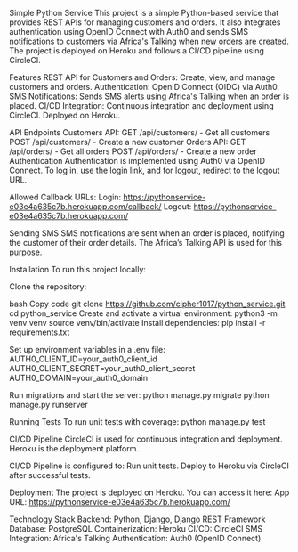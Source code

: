 Simple Python Service
This project is a simple Python-based service that provides REST APIs for managing customers and orders. It also integrates authentication using OpenID Connect with Auth0 and sends SMS notifications to customers via Africa's Talking when new orders are created. The project is deployed on Heroku and follows a CI/CD pipeline using CircleCI.

Features
    REST API for Customers and Orders: Create, view, and manage customers and orders.
    Authentication: OpenID Connect (OIDC) via Auth0.
    SMS Notifications: Sends SMS alerts using Africa's Talking when an order is placed.
    CI/CD Integration: Continuous integration and deployment using CircleCI.
    Deployed on Heroku.

API Endpoints
    Customers API:
        GET /api/customers/ - Get all customers
        POST /api/customers/ - Create a new customer
    Orders API:
        GET /api/orders/ - Get all orders
        POST /api/orders/ - Create a new order
Authentication
    Authentication is implemented using Auth0 via OpenID Connect. To log in, use the login link, and for logout, redirect to the logout URL.

Allowed Callback URLs:
    Login: https://pythonservice-e03e4a635c7b.herokuapp.com/callback/
    Logout: https://pythonservice-e03e4a635c7b.herokuapp.com/

Sending SMS
    SMS notifications are sent when an order is placed, notifying the customer of their order details. The Africa’s Talking API is used for this purpose.

Installation
To run this project locally:

Clone the repository:

bash
Copy code
git clone https://github.com/cipher1017/python_service.git
cd python_service
Create and activate a virtual environment:
    python3 -m venv venv
    source venv/bin/activate
Install dependencies:
    pip install -r requirements.txt

Set up environment variables in a .env file:
    AUTH0_CLIENT_ID=your_auth0_client_id
    AUTH0_CLIENT_SECRET=your_auth0_client_secret
    AUTH0_DOMAIN=your_auth0_domain
    
Run migrations and start the server:
    python manage.py migrate
    python manage.py runserver

Running Tests
    To run unit tests with coverage:
    python manage.py test

CI/CD Pipeline
    CircleCI is used for continuous integration and deployment.
    Heroku is the deployment platform.

CI/CD Pipeline is configured to:
    Run unit tests.
    Deploy to Heroku via CircleCI after successful tests.

Deployment
    The project is deployed on Heroku. You can access it here:
    App URL: https://pythonservice-e03e4a635c7b.herokuapp.com/

Technology Stack
    Backend: Python, Django, Django REST Framework
    Database: PostgreSQL
    Containerization: Heroku
    CI/CD: CircleCI
    SMS Integration: Africa's Talking
    Authentication: Auth0 (OpenID Connect)